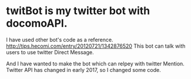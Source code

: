 # twitBot is my twitter bot with docomoAPI.

I have used other bot's code as a reference.
http://tips.hecomi.com/entry/20120721/1342876520
This bot can talk with users to use twitter Direct Message.

And I have wanted to make the bot which can relpey with twitter Mention.
Twitter API has changed in early 2017, so I changed some code.
